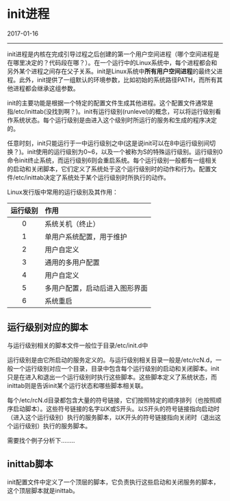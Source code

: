 # init进程

2017-01-16

-------------------

init进程是内核在完成引导过程之后创建的第一个用户空间进程（哪个空间进程是在哪里决定的？代码段在哪？）。在一个运行中的Linux系统中，每个进程都会和另外某个进程之间存在父子关系。init是Linux系统中**所有用户空间进程**的最终父进程。此外，init提供了一组默认的环境参数，比如初始的系统路径PATH，而所有其他进程都会继承这组参数。

init的主要功能是根据一个特定的配置文件生成其他进程。这个配置文件通常是指/etc/inittab(没找到啊？)。init有运行级别(runlevel)的概念，可以将运行级别看作系统状态。每个运行级别是由进入这个级别时所运行的服务和生成的程序决定的。

任意时刻，init只能运行于一中运行级别之中(这是说init可以在8中运行级别间切换？)。init使用的运行级别为0~6，以及一个被称为S的特殊运行级别。运行级别0命令init终止系统，而运行级别6则会重启系统。每个运行级别一般都有一组相关的启动和关闭脚本，它们定义了系统处于这个运行级别时的动作和行为。配置文件/etc/inittab决定了系统处于某个运行级别时所执行的动作。

Linux发行版中常用的运行级别及其作用：

| 运行级别  | 作用
| :-------: | :--------------
| 0         | 系统关机（终止）
| 1         | 单用户系统配置，用于维护
| 2         | 用户自定义
| 3         | 通用的多用户配置
| 4         | 用户自定义
| 5         | 多用户配置，启动后进入图形界面
| 6         | 系统重启

## 运行级别对应的脚本

与运行级别相关的脚本文件一般位于目录/etc/init.d中

运行级别是由它所启动的服务定义的。与运行级别相关目录一般是/etc/rcN.d，一般一个运行级别对应一个目录，目录中包含每个运行级别的启动和关闭脚本。init只是在进入和退出一个运行级别时执行这些脚本。这些脚本定义了系统状态，而inittab则是告诉init某个运行状态和哪些脚本相关联。

每个/etc/rcN.d目录都包含大量的符号链接，它们按照特定的顺序排列（也按照顺序启动脚本）。这些符号链接的名字以K或S开头。以S开头的符号链接指向启动时（进入这个运行级别）执行的服务脚本，以K开头的符号链接指向关闭时（退出这个运行级别）执行的服务脚本。

需要找个例子分析下........

## inittab脚本

init配置文件中定义了一个顶层的脚本，它负责执行这些启动和关闭服务的脚本，这个顶层脚本就是inittab。


